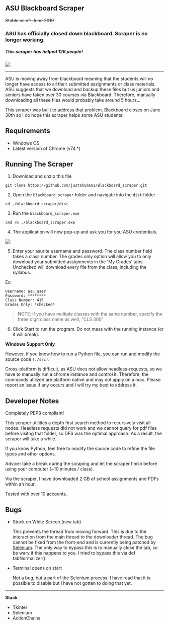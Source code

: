 ## ASU Blackboard Scraper

<s>Stable as of: June 2019</s>
### ASU has officially closed down blackboard. Scraper is no longer working.

##### This scraper has helped 126 people!


<img src="https://i.imgur.com/9ckRlex.gif" />

<hr/>

ASU is moving away from blackboard meaning that the students will no longer have access to all their submitted assignments or class materials. ASU suggests that we download and backup these files but us juniors and seniors have taken over 30 courses via Blackboard. Therefore, manually downloading all these files would probably take around 5 hours...

This scraper was built to address that problem. Blackboard closes on June 30th so I do hope this scraper helps some ASU students! 

Requirements
---
- Windows OS
- Latest version of Chrome (v74.*)

Running The Scraper
---
1. Download and unzip this file

  ``` 
  git clone https://github.com/justahuman1/Blackboard_scraper.git
  ```
2. Open the ```blackboard_scraper``` folder and navigate into the ```dist``` folder

  ```
  cd ./blackboard_scraper/dist
  ```
3. Run the ```blackboard_scraper.exe```

  ```
  cmd /K ./blackboard_scraper.exe
  ```
4. The application will now pop-up and ask you for you ASU credentials.

<img src="https://i.imgur.com/c1Sv1Z6.jpg" />

5. Enter your asurite username and password. The class number field takes a class number. The grades only option will allow you to only download your submitted assignments in the 'My Grades' tabs. Unchecked will download every file from the class, including the syllabus.

Ex:

    Username: asu_user
    Password: ********
    Class Number: 415 
    Grades Only: *checked*

> NOTE: if you have multiple classes with the same number, specify the three digit class name as well, "CLS 300"

6. Click Start to run the program. Do not mess with the running instance (or it will break).
  

**Windows Support Only**

However, if you know how to run a Python file, you can run and modify the source code ```(./src)```. 
  
Cross-platform is difficult, as ASU does not allow headless-requests, so we have to manually run a chrome instance and control it. Therefore, the commands utilized are platform native and may not apply on a mac. Please report an issue if any occurs and I will try my best to address it.


Developer Notes
---
Completely PEP8 compliant!

This scraper utilities a depth first search method to recursively visit all nodes. Headless requests did not work and we cannot query for pdf files before visitng that folder, so DFS was the optimal approach. As a result, the scraper will take a while.

If you know Python, feel free to modify the source code to refine the file types and other options.

Advice: take a break during the scraping and let the scraper finish before using your computer (~10 minutes / class).

Via the scraper, I have downloaded 2 GB of school assignments and PDFs within an hour. 

Tested with over 10 accounts.


Bugs
---

- Stuck on White Screen (new tab)

  This prevents the thread from moving forward. This is due to the interaction from the main thread to the downloader thread. The bug cannot be fixed from the front-end and is currently being patched by [Selenium](https://sqa.stackexchange.com/questions/3185/firefox-browser-launches-blank-page-while-running-tests-via-selenium). The only way to bypass this is to manually close the tab, so be wary if this happens to you. I tried to bypass this via def tabNormalizer(). 

- Terminal opens on start
  
  Not a bug, but a part of the Selenium process. I have read that it is possible to disable but I have not gotten to doing that yet.

<hr />

**Stack**

* Tkinter
* Selenium
* ActionChains
